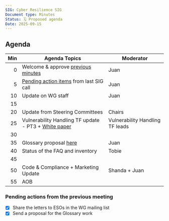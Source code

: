 ```yaml
---
SIG: Cyber Resilience SIG
Document type: Minutes
Status: 🗓️ Proposed agenda
Date: 2025-09-15
---
```


##  Agenda


| Min | Agenda Topics | Moderator |
| --: | ----- | --- |
|   0 | Welcome & approve [previous minutes](https://github.com/orcwg/orcwg/pull/170) | Juan |
|   5 | [Pending action items](#pending-action-items) from last SIG call |  Juan |
|  10 | Update on WG staff | Juan |
|  15 | 
|  20 | Update from Steering Committees| Chairs|
|  25 | Vulnerability Handling TF update - PT3 +  [White paper](https://github.com/orcwg/orcwg/pull/150)  | Vulnerability Handling TF leads |
|  30 | | |
|  35 | Glossary proposal [here](https://github.com/orcwg/cra-hub/blob/jrico-eclipse-glossary/Glossary/cra-open-source-terms.md)| Juan |
|  40 | Status of the FAQ and inventory | Tobie |
|  45 |  |  |
|  50 | Code & Compliance + Marketing Update | Shanda + Juan |
|  55 | AOB | |

### Pending actions from the previous meeting
- [x] Share the letters to ESOs in the WG mailing list
- [x] Send a proposal for the Glossary work
